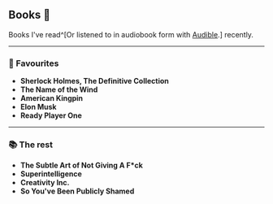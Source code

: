 ## Books 📖

Books I've read^[Or listened to in audiobook form with [Audible](https://www.audible.co.uk/).] recently.

---

### 🔖 Favourites

- **Sherlock Holmes, The Definitive Collection**
- **The Name of the Wind**
- **American Kingpin**
- **Elon Musk**
- **Ready Player One**

---

### 📚 The rest

- **The Subtle Art of Not Giving A F*ck**
- **Superintelligence**
- **Creativity Inc.**
- **So You've Been Publicly Shamed**
